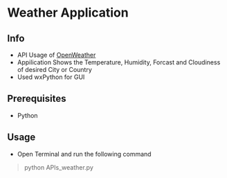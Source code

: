 # Weather Application
## Info
* API Usage of [OpenWeather](https://openweathermap.org)
* Appilication Shows the Temperature, Humidity, Forcast and Cloudiness of desired City or Country
* Used wxPython for GUI

## Prerequisites 
* Python

## Usage
* Open Terminal and run the following command
> python APIs_weather.py

